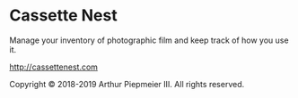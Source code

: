 # Cassette Nest

Manage your inventory of photographic film and keep track of how you use it.

http://cassettenest.com

Copyright &copy; 2018-2019 Arthur Piepmeier III. All rights reserved.
